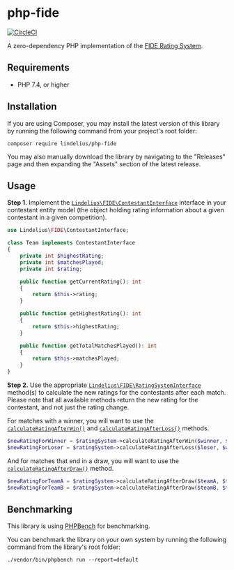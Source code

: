 # php-fide

[![CircleCI](https://circleci.com/gh/lindelius/php-fide.svg?style=shield)](https://circleci.com/gh/lindelius/php-fide)

A zero-dependency PHP implementation of the [FIDE Rating System](https://handbook.fide.com).

## Requirements

* PHP 7.4, or higher

## Installation

If you are using Composer, you may install the latest version of this library by running the following command from your project's root folder:

```
composer require lindelius/php-fide
```

You may also manually download the library by navigating to the "Releases" page and then expanding the "Assets" section of the latest release.

## Usage

**Step 1.** Implement the [`Lindelius\FIDE\ContestantInterface`](src/ContestantInterface.php) interface in your contestant entity model (the object holding rating information about a given contestant in a given competition).

```php
use Lindelius\FIDE\ContestantInterface;

class Team implements ContestantInterface
{
    private int $highestRating;
    private int $matchesPlayed;
    private int $rating;

    public function getCurrentRating(): int
    {
        return $this->rating;
    }

    public function getHighestRating(): int
    {
        return $this->highestRating;
    }

    public function getTotalMatchesPlayed(): int
    {
        return $this->matchesPlayed;
    }
}
```

**Step 2.** Use the appropriate [`Lindelius\FIDE\RatingSystemInterface`](src/RatingSystemInterface.php) method(s) to calculate the new ratings for the contestants after each match. Please note that all available methods return the new rating for the contestant, and not just the rating change.

For matches with a winner, you will want to use the [`calculateRatingAfterWin()`](src/RatingSystemInterface.php#L38) and [`calculateRatingAfterLoss()`](src/RatingSystemInterface.php#L27) methods.

```php
$newRatingForWinner = $ratingSystem->calculateRatingAfterWin($winner, $loser);
$newRatingForLoser = $ratingSystem->calculateRatingAfterLoss($loser, $winner);
```

And for matches that end in a draw, you will want to use the [`calculateRatingAfterDraw()`](src/RatingSystemInterface.php#L16) method.

```php
$newRatingForTeamA = $ratingSystem->calculateRatingAfterDraw($teamA, $teamB);
$newRatingForTeamB = $ratingSystem->calculateRatingAfterDraw($teamB, $teamA);
```

## Benchmarking

This library is using [PHPBench](https://github.com/phpbench/phpbench) for benchmarking.

You can benchmark the library on your own system by running the following command from the library's root folder:

```
./vendor/bin/phpbench run --report=default
```